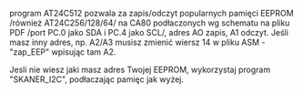 program AT24C512 pozwala za zapis/odczyt popularnych pamięci EEPROM /również AT24C256/128/64/ na CA80 podłaczonych wg schematu na pliku PDF /port PC.0 jako SDA i PC.4 jako SCL/,
adres AO zapis, A1 odczyt. 
Jeśli masz inny adres, np. A2/A3 musisz zmienić wiersz 14 w pliku ASM - "zap_EEP" wpisując tam A2.

Jesli nie wiesz jaki masz adres Twojej EEPROM, wykorzystaj program "SKANER_I2C", podłaczając pamięc jak wyżej.
